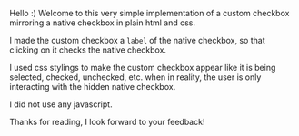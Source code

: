 Hello :) Welcome to this very simple implementation of a custom checkbox mirroring a native checkbox in plain html and css.

I made the custom checkbox a `label` of the native checkbox, so that clicking on it checks the native checkbox.

I used css stylings to make the custom checkbox appear like it is being selected, checked, unchecked, etc. when in reality, the user is only interacting with the hidden native checkbox.

I did not use any javascript.

Thanks for reading, I look forward to your feedback!